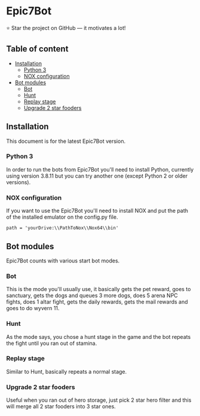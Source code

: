 # Epic7Bot

:star: Star the project on GitHub — it motivates a lot!

## Table of content

- [Installation](#installation)
    - [Python 3](#python-3)
    - [NOX configuration](#nox-configuration)
- [Bot modules](#bot-modules)
    - [Bot](#bot)
    - [Hunt](#hunt)
    - [Replay stage](#replay-stage)
    - [Upgrade 2 star fooders](#upgrade-2-star-fooders)

## Installation

This document is for the latest Epic7Bot version.

### Python 3

In order to run the bots from Epic7Bot you'll need to install Python, currently using version 3.8.11 but you can try another one (except Python 2 or older versions).

### NOX configuration

If you want to use the Epic7Bot you'll need to install NOX and put the path of the installed emulator on the config.py file.

`path = 'yourDrive:\\PathToNox\\Nox64\\bin'`

## Bot modules

Epic7Bot counts with various start bot modes.

### Bot

This is the mode you'll usually use, it basically gets the pet reward, goes to sanctuary, gets the dogs and queues 3 more dogs, does 5 arena NPC fights, does 1 altar fight, gets the daily rewards, gets the mail rewards and goes to do wyvern 11.

### Hunt

As the mode says, you chose a hunt stage in the game and the bot repeats the fight until you ran out of stamina.

### Replay stage

Similar to Hunt, basically repeats a normal stage.

### Upgrade 2 star fooders

Useful when you ran out of hero storage, just pick 2 star hero filter and this will merge all 2 star fooders into 3 star ones.





